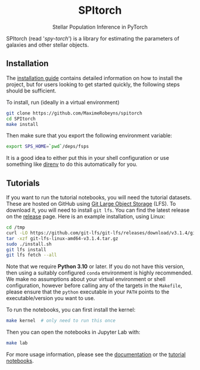 <div align="center">
<h1>SPItorch</h1>
<p>Stellar Population Inference in PyTorch</p>
</div>

SPItorch (read '_spy-torch_') is a library for estimating the
parameters of galaxies and other stellar objects.

## Installation

The [installation guide](https://maximerobeyns.github.io/SPItorch/installation.html)
contains detailed information on how to install the project, but for users
looking to get started quickly, the following steps should be sufficient.

To install, run (ideally in a virtual environment)
``` bash
git clone https://github.com/MaximeRobeyns/spitorch
cd SPItorch
make install
```

Then make sure that you export the following environment variable:
```bash
export SPS_HOME=`pwd`/deps/fsps
```
It is a good idea to either put this in your shell configuration or use
something like [direnv](https://direnv.net/) to do this automatically for you.

## Tutorials

If you want to run the tutorial notebooks, you will need the tutorial datasets.
These are hosted on GitHub using [Git Large Object
Storage](https://git-lfs.github.com/) (LFS). To download it, you will need to
install `git lfs`. You can find the latest release on the
[release](https://github.com/git-lfs/git-lfs/releases) page. Here is an example
installation, using Linux:

``` bash
cd /tmp
curl -LO https://github.com/git-lfs/git-lfs/releases/download/v3.1.4/git-lfs-linux-amd64-v3.1.4.tar.gz
tar -xzf git-lfs-linux-amd64-v3.1.4.tar.gz
sudo ./install.sh
git lfs install
git lfs fetch --all
```

Note that we require **Python 3.10** or later. If you do not have this version,
then using a suitably configured `conda` environment is highly recommended. We
make no assumptions about your virtual environment or shell configuration,
however before calling any of the targets in the `Makefile`, please ensure that
the `python` executable in your `PATH` points to the executable/version you want
to use.

To run the notebooks, you can first install the kernel:

```bash
make kernel  # only need to run this once
```

Then you can open the notebooks in Jupyter Lab with:

```bash
make lab
```

For more usage information, please see the
[documentation](https://maximerobeyns.github.io/SPItorch/) or the [tutorial notebooks](https://github.com/MaximeRobeyns/SPItorch/tree/master/tutorial_notebooks).


